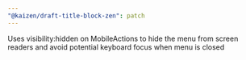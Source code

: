 ```yaml
---
"@kaizen/draft-title-block-zen": patch
---
```


Uses visibility:hidden on MobileActions to hide the menu from screen readers and avoid potential keyboard focus when menu is closed
